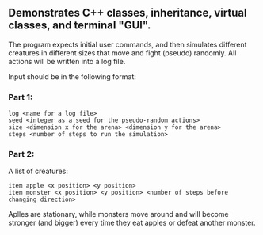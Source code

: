 ## Demonstrates C++ classes, inheritance, virtual classes, and terminal "GUI".

The program expects initial user commands, and then simulates different creatures in different sizes that move and fight (pseudo) randomly.
All actions will be written into a log file.

Input should be in the following format:

### Part 1:
```
log <name for a log file>
seed <integer as a seed for the pseudo-random actions>
size <dimension x for the arena> <dimension y for the arena>
steps <number of steps to run the simulation>
```
### Part 2:
A list of creatures:
```
item apple <x position> <y position>
item monster <x position> <y position> <number of steps before changing direction>
```
Aplles are stationary, while monsters move around and will become stronger (and bigger) every time they eat apples or defeat another monster.
